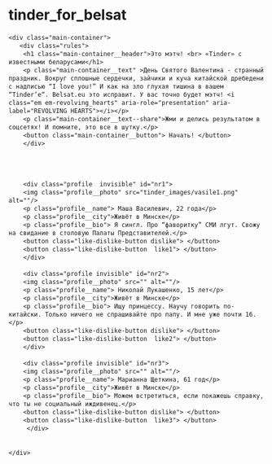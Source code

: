 # tinder_for_belsat
<!DOCTYPE html>
<html lang="RU">
<head>
<meta charset="utf-8">
<meta name="viewport" content="width=device-width, initial-scale=1.0">
<title>Это мэтч! «Tinder» с известными белорусами</title>
 <link rel="stylesheet" type="text/css" href="./tinder_styles.css" />
 <link href="https://emoji-css.afeld.me/emoji.css" rel="stylesheet">
 <link href="https://fonts.googleapis.com/css?family=Montserrat:400,500,600,700|Roboto:400,500,700&display=swap&subset=cyrillic,cyrillic-ext,latin-ext" rel="stylesheet">
</head>

<body>
	
	<div class="main-container">
	   <div class="rules">
		<h1 class="main-container__header">Это мэтч! <br> «Tinder» с известными беларусами</h1>
		<p class="main-container__text" >День Святого Валентина - странный праздник. Вокруг сплошные сердечки, зайчики и куча китайской дребедени с надписью “I love you!” И как на зло глухая тишина в вашем “Tinder’е“. Belsat.eu это исправит. У вас точно будет мэтч! <i class="em em-revolving_hearts" aria-role="presentation" aria-label="REVOLVING HEARTS"></i></p> 
		<p class="main-container__text--share">Жми и делись результатом в соцсетях! И помните, это все в шутку.</p>
		<button class="main-container__button"> Начать! </button>
		</div>
	
	
	
        
        <div class="profile  invisible" id="nr1">
        <img class="profile__photo" src="tinder_images/vasile1.png" alt=""/>
        <p class="profile__name"> Маша Василевич, 22 года</p>
        <p class="profile__city">Живёт в Минске</p>
        <p class="profile__bio"> Я сингл. Про “фаворитку” СМИ лгут. Свожу на свидание в столовую Палаты Представителей.</p>
        <button class="like-dislike-button dislike"> </button> 
        <button class="like-dislike-button  like1"> </button> 
		</div> 
        
        <div class="profile invisible" id="nr2">
        <img class="profile__photo" src="" alt=""/>
        <p class="profile__name"> Николай Лукашенко, 15 лет</p>
        <p class="profile__city">Живёт в Минске</p>
        <p class="profile__bio"> Ищу принцессу. Научу говорить по-китайски. Только ничего не спрашивайте про папу. И мне уже почти 16.</p>
        <button class="like-dislike-button dislike"> </button> 
        <button class="like-dislike-button  like2"> </button> 
        </div>	
        
        <div class="profile invisible" id="nr3">
        <img class="profile__photo" src="" alt=""/>
        <p class="profile__name"> Марианна Щеткина, 61 год</p>
        <p class="profile__city">Живёт в Минске</p>
        <p class="profile__bio"> Можем встретиться, если покажешь справку, что ты не социальный иждивенец.</p>
        <button class="like-dislike-button dislike"> </button> 
        <button class="like-dislike-button  like3"> </button> 
         </div>
		
	
	</div>	
				
<script src="tinder_js.js"></script>
			
</body>
</html>


